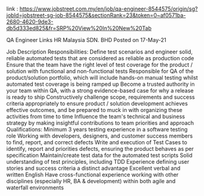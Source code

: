 link : https://www.jobstreet.com.my/en/job/qa-engineer-8544575/origin/sg?jobId=jobstreet-sg-job-8544575&sectionRank=23&token=0~af0571ba-2680-4620-9de3-db5d333ed825&fr=SRP%20View%20In%20New%20Tab

QA Engineer
Links HR Malaysia SDN. BHD
Posted on 17-May-21

Job Description
Responsibilities:
Define test scenarios and engineer solid, reliable automated tests that are considered as reliable as production code
Ensure that the team have the right level of test coverage for the product / solution with functional and non-functional tests
Responsible for QA of the product/solution portfolio, which will include hands-on manual testing whilst automated test coverage is being ramped up
Become a trusted authority in your team within QA, with a strong evidence-based case for why a release is ready to ship
Constructively challenge scope, requirements and success criteria appropriately to ensure product / solution development achieves effective outcomes, and be prepared to muck in with organizing these activities from time to time
Influence the team's technical and business strategy by making insightful contributions to team priorities and approach
Qualifications:
Minimum 3 years testing experience in a software testing role
Working with developers, designers, and customer success members to find, report, and correct defects
Write and execution of Test Cases to identify, report and priorities defects, ensuring the product behaves as per specification
Maintain/create test data for the automated test scripts
Solid understanding of test principles, including TDD
Experience defining user stories and success criteria a distinct advantage
Excellent verbal and written English
Have cross-functional experience working with other disciplines (especially HR, BA & development) within both agile and waterfall environments
